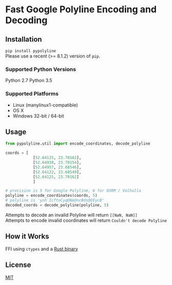 # Fast Google Polyline Encoding and Decoding

## Installation
`pip install pypolyline`  
Please use a recent (>= 8.1.2) version of `pip`.

### Supported Python Versions
Python 2.7
Python 3.5

### Supported Platforms
- Linux (manylinux1-compatible)  
- OS X
- Windows 32-bit / 64-bit 

## Usage
```python
from pypolyline.util import encode_coordinates, decode_polyline

coords = [
            [52.64125, 23.70162],
            [52.64938, 23.70154],
            [52.64957, 23.68546],
            [52.64122, 23.68549],
            [52.64125, 23.70162]
            ]

# precision is 5 for Google Polyline, 6 for OSRM / Valhalla
polyline = encode_coordinates(coords, 5)
# polyline is 'ynh`IcftoCyq@Ne@ncBds@EEycB'
decoded_coords = decode_polyline(polyline, 5)
```

Attempts to decode an invalid Polyline will return `[[NaN, NaN]]`  
Attempts to encode invalid coordinates will return `Couldn't decode Polyline`

## How it Works
FFI using `ctypes` and a [Rust binary](https://github.com/urschrei/polyline-ffi)

## License
[MIT](license.txt)
